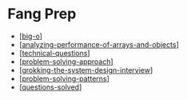 # Fang Prep

- [[big-o]]
- [[analyzing-performance-of-arrays-and-objects]]
- [[technical-questions]]
- [[problem-solving-approach]]
- [[grokking-the-system-design-interview]]
- [[problem-solving-patterns]]
- [[questions-solved]]

[//begin]: # "Autogenerated link references for markdown compatibility"
[big-o]: big-o "big-o"
[analyzing-performance-of-arrays-and-objects]: analyzing-performance-of-arrays-and-objects "analyzing-performance-of-arrays-and-objects"
[technical-questions]: technical-questions "technical-questions"
[problem-solving-approach]: problem-solving-approach "problem-solving-approach"
[grokking-the-system-design-interview]: grokking-the-system-design-interview "grokking-the-system-design-interview"
[problem-solving-patterns]: problem-solving-patterns "problem-solving-patterns"
[questions-solved]: questions-solved "questions-solved"
[//end]: # "Autogenerated link references"
